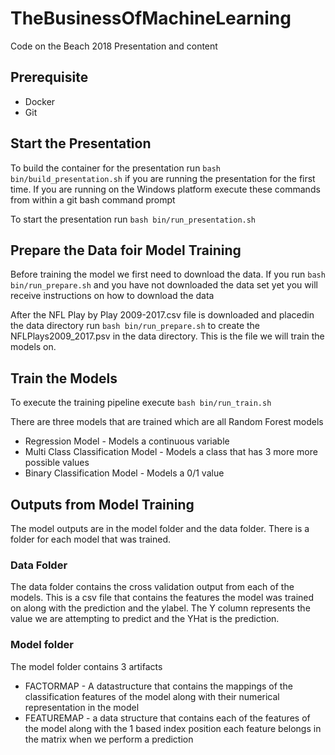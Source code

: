# TheBusinessOfMachineLearning
Code on the Beach 2018 Presentation and content

## Prerequisite
* Docker
* Git

## Start the Presentation
To build the container for the presentation run `bash bin/build_presentation.sh` if you are running the presentation for the first time.  If you are running on the Windows platform execute these commands from within a git bash command prompt

To start the presentation run `bash bin/run_presentation.sh`


## Prepare the Data foir Model Training
Before training the model we first need to download the data.  If you run `bash bin/run_prepare.sh` and you have not downloaded the data set yet you will receive instructions on how to download the data

After the NFL Play by Play 2009-2017.csv file is downloaded and placedin the data directory run `bash bin/run_prepare.sh` to create the NFLPlays2009_2017.psv in the data directory.  This is the file we will train the models on.

## Train the Models

To execute the training pipeline execute `bash bin/run_train.sh`

There are three models that are trained which are all Random Forest models
* Regression Model - Models a continuous variable 
* Multi Class Classification Model - Models a class that has 3 more more possible values
* Binary Classification Model - Models a 0/1 value

## Outputs from Model Training
The model outputs are in the model folder and the data folder.  There is a folder for each model that was trained.

### Data Folder
The data folder contains the cross validation output from each of the models.  This is a csv file that contains the features the model was trained on along with the prediction and the ylabel. The Y column represents the value we are attempting to predict and the YHat is the prediction.

### Model folder
The model folder contains 3 artifacts
* FACTORMAP - A datastructure that contains the mappings of the classification features of the model along with their numerical representation in the model
*  FEATUREMAP - a data structure that contains each of the features of the model along with the 1 based index position each feature belongs in the matrix when we perform a prediction




